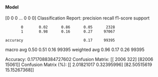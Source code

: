 #### Model
[0 0 0 ... 0 0 0]
Classification Report:
              precision    recall  f1-score   support

           0       0.02      0.86      0.05      2328
           1       0.98      0.16      0.27     97067

    accuracy                           0.17     99395
   macro avg       0.50      0.51      0.16     99395
weighted avg       0.96      0.17      0.26     99395

Accuracy: 0.1717088384727602
Confusion Matrix:
[[ 2006   322]
 [82006 15061]]
Confusion Matrix (%):
[[ 2.01821017  0.32395996]
 [82.50515619 15.15267368]]
